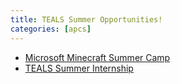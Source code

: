 ```yaml
---
title: TEALS Summer Opportunities!
categories: [apcs]
---
```

* [Microsoft Minecraft Summer Camp](https://issaquahwednet-my.sharepoint.com/personal/stutlerk_issaquah_wednet_edu/_layouts/15/guestaccess.aspx?docid=06c0c3aac665b4238ba7b5e80ddc146f7&authkey=AQ3d3n8HnJySiMZLTPs8aiA)
* [TEALS Summer Internship](https://issaquahwednet-my.sharepoint.com/personal/stutlerk_issaquah_wednet_edu/_layouts/15/guestaccess.aspx?docid=0d15043edad4340379cd3c8f49210b452&authkey=Ac3bSK-xN7uAR_rul5jH5Kc)
